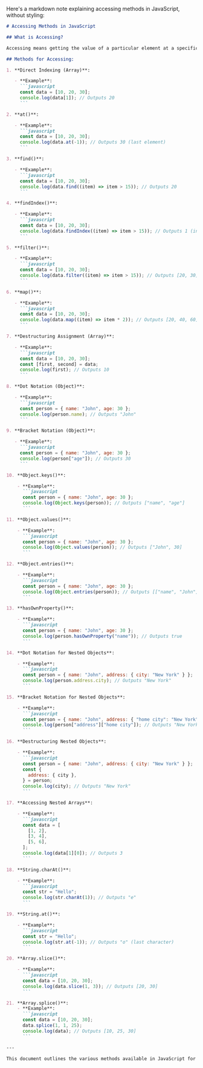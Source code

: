 Here's a markdown note explaining accessing methods in JavaScript, without styling:

````markdown
# Accessing Methods in JavaScript

## What is Accessing?

Accessing means getting the value of a particular element at a specific index.

## Methods for Accessing:

1. **Direct Indexing (Array)**:

   - **Example**:
     ```javascript
     const data = [10, 20, 30];
     console.log(data[1]); // Outputs 20
     ```

2. **at()**:

   - **Example**:
     ```javascript
     const data = [10, 20, 30];
     console.log(data.at(-1)); // Outputs 30 (last element)
     ```

3. **find()**:

   - **Example**:
     ```javascript
     const data = [10, 20, 30];
     console.log(data.find((item) => item > 15)); // Outputs 20
     ```

4. **findIndex()**:

   - **Example**:
     ```javascript
     const data = [10, 20, 30];
     console.log(data.findIndex((item) => item > 15)); // Outputs 1 (index of 20)
     ```

5. **filter()**:

   - **Example**:
     ```javascript
     const data = [10, 20, 30];
     console.log(data.filter((item) => item > 15)); // Outputs [20, 30]
     ```

6. **map()**:

   - **Example**:
     ```javascript
     const data = [10, 20, 30];
     console.log(data.map((item) => item * 2)); // Outputs [20, 40, 60]
     ```

7. **Destructuring Assignment (Array)**:

   - **Example**:
     ```javascript
     const data = [10, 20, 30];
     const [first, second] = data;
     console.log(first); // Outputs 10
     ```

8. **Dot Notation (Object)**:

   - **Example**:
     ```javascript
     const person = { name: "John", age: 30 };
     console.log(person.name); // Outputs "John"
     ```

9. **Bracket Notation (Object)**:

   - **Example**:
     ```javascript
     const person = { name: "John", age: 30 };
     console.log(person["age"]); // Outputs 30
     ```

10. **Object.keys()**:

    - **Example**:
      ```javascript
      const person = { name: "John", age: 30 };
      console.log(Object.keys(person)); // Outputs ["name", "age"]
      ```

11. **Object.values()**:

    - **Example**:
      ```javascript
      const person = { name: "John", age: 30 };
      console.log(Object.values(person)); // Outputs ["John", 30]
      ```

12. **Object.entries()**:

    - **Example**:
      ```javascript
      const person = { name: "John", age: 30 };
      console.log(Object.entries(person)); // Outputs [["name", "John"], ["age", 30]]
      ```

13. **hasOwnProperty()**:

    - **Example**:
      ```javascript
      const person = { name: "John", age: 30 };
      console.log(person.hasOwnProperty("name")); // Outputs true
      ```

14. **Dot Notation for Nested Objects**:

    - **Example**:
      ```javascript
      const person = { name: "John", address: { city: "New York" } };
      console.log(person.address.city); // Outputs "New York"
      ```

15. **Bracket Notation for Nested Objects**:

    - **Example**:
      ```javascript
      const person = { name: "John", address: { "home city": "New York" } };
      console.log(person["address"]["home city"]); // Outputs "New York"
      ```

16. **Destructuring Nested Objects**:

    - **Example**:
      ```javascript
      const person = { name: "John", address: { city: "New York" } };
      const {
        address: { city },
      } = person;
      console.log(city); // Outputs "New York"
      ```

17. **Accessing Nested Arrays**:

    - **Example**:
      ```javascript
      const data = [
        [1, 2],
        [3, 4],
        [5, 6],
      ];
      console.log(data[1][0]); // Outputs 3
      ```

18. **String.charAt()**:

    - **Example**:
      ```javascript
      const str = "Hello";
      console.log(str.charAt(1)); // Outputs "e"
      ```

19. **String.at()**:

    - **Example**:
      ```javascript
      const str = "Hello";
      console.log(str.at(-1)); // Outputs "o" (last character)
      ```

20. **Array.slice()**:

    - **Example**:
      ```javascript
      const data = [10, 20, 30];
      console.log(data.slice(1, 3)); // Outputs [20, 30]
      ```

21. **Array.splice()**:
    - **Example**:
      ```javascript
      const data = [10, 20, 30];
      data.splice(1, 1, 25);
      console.log(data); // Outputs [10, 25, 30]
      ```

---

This document outlines the various methods available in JavaScript for accessing values from arrays, objects, and strings. These methods can help you retrieve or modify specific values based on your needs.
````
